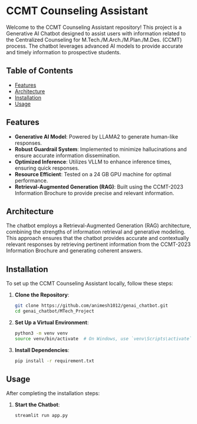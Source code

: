 # CCMT Counseling Assistant

Welcome to the CCMT Counseling Assistant repository! This project is a Generative AI Chatbot designed to assist users with information related to the Centralized Counseling for M.Tech./M.Arch./M.Plan./M.Des. (CCMT) process. The chatbot leverages advanced AI models to provide accurate and timely information to prospective students.

## Table of Contents

- [Features](#features)
- [Architecture](#architecture)
- [Installation](#installation)
- [Usage](#usage)

## Features

- **Generative AI Model**: Powered by LLAMA2 to generate human-like responses.
- **Robust Guardrail System**: Implemented to minimize hallucinations and ensure accurate information dissemination.
- **Optimized Inference**: Utilizes VLLM to enhance inference times, ensuring quick responses.
- **Resource Efficient**: Tested on a 24 GB GPU machine for optimal performance.
- **Retrieval-Augmented Generation (RAG)**: Built using the CCMT-2023 Information Brochure to provide precise and relevant information.

## Architecture

The chatbot employs a Retrieval-Augmented Generation (RAG) architecture, combining the strengths of information retrieval and generative modeling. This approach ensures that the chatbot provides accurate and contextually relevant responses by retrieving pertinent information from the CCMT-2023 Information Brochure and generating coherent answers.

## Installation

To set up the CCMT Counseling Assistant locally, follow these steps:

1. **Clone the Repository**:

   ```bash
   git clone https://github.com/animesh1012/genai_chatbot.git
   cd genai_chatbot/MTech_Project

2. **Set Up a Virtual Environment**:
   
   ```bash
   python3 -m venv venv
   source venv/bin/activate  # On Windows, use `venv\Scripts\activate`

4. **Install Dependencies**:
   
   ```bash
   pip install -r requirement.txt

## Usage

After completing the installation steps:

1. **Start the Chatbot**:
   
   ```bash
   streamlit run app.py
